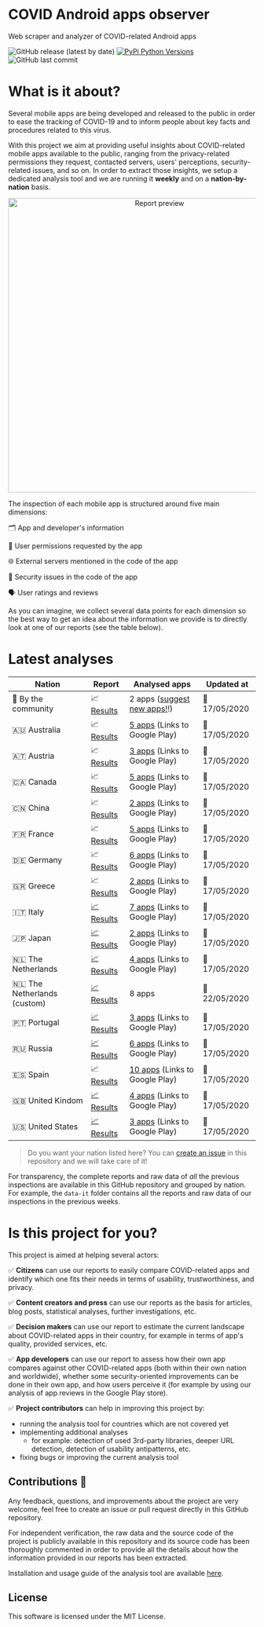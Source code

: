 # COVID Android apps observer
Web scraper and analyzer of COVID-related Android apps

![GitHub release (latest by date)](https://img.shields.io/github/v/release/iivanoo/covid-apps-observer)
[![PyPi Python Versions](https://img.shields.io/pypi/pyversions/yt2mp3.svg)](https://pypi.python.org/pypi/yt2mp3/)
![GitHub last commit](https://img.shields.io/github/last-commit/iivanoo/covid-apps-observer)

# What is it about?
Several mobile apps are being developed and released to the public in order to ease the tracking of COVID-19 and to inform people about key facts and procedures related to this virus.   

With this project we aim at providing useful insights about COVID-related mobile apps available to the public, ranging from the privacy-related permissions they request, contacted servers, users' perceptions, security-related issues, and so on. In order to extract those insights, we setup a dedicated analysis tool and we are running it **weekly** and on a **nation-by-nation** basis. 

<p align="center">
<img src="https://media.giphy.com/media/lOxJZCPqVvVTVH5q2d/giphy.gif" alt="Report preview" width="600"/>
</p>

The inspection of each mobile app is structured around five main dimensions:

:card_index_dividers: App and developer's information

:key: User permissions requested by the app

:globe_with_meridians: External servers mentioned in the code of the app

:closed_lock_with_key: Security issues in the code of the app

:speaking_head: User ratings and reviews

As you can imagine, we collect several data points for each dimension so the best way to get an idea about the information we provide is to directly look at one of our reports (see the table below).  

# Latest analyses

| **Nation** | **Report** | **Analysed apps** | **Updated at** | 
|-------------------------|-------------------------|-------------------------|-------------------------|
:rainbow: By the community | :chart_with_upwards_trend: [Results](data/data_community/reports/report_2020_5_17.md) | 2 apps ([suggest new apps!](https://github.com/iivanoo/covid-apps-observer/issues/new)!) | :calendar: 17/05/2020
:australia: Australia | :chart_with_upwards_trend: [Results](data/data_au/reports/report_2020_5_17.md) | [5 apps](https://play.google.com/store/search?q=covid&c=apps&gl=au) (Links to Google Play) | :calendar: 17/05/2020
:austria: Austria | :chart_with_upwards_trend: [Results](data/data_at/reports/report_2020_5_17.md) | [3 apps](https://play.google.com/store/search?q=covid&c=apps&gl=at) (Links to Google Play) | :calendar: 17/05/2020
:canada: Canada | :chart_with_upwards_trend: [Results](data/data_ca/reports/report_2020_5_17.md) | [5 apps](https://play.google.com/store/search?q=covid&c=apps&gl=ca) (Links to Google Play) | :calendar: 17/05/2020
:cn: China | :chart_with_upwards_trend: [Results](data/data_cn/reports/report_2020_5_17.md) | [2 apps](https://play.google.com/store/search?q=covid&c=apps&gl=cn) (Links to Google Play) | :calendar: 17/05/2020
:fr: France | :chart_with_upwards_trend: [Results](data/data_fr/reports/report_2020_5_17.md) | [5 apps](https://play.google.com/store/search?q=covid&c=apps&gl=fr) (Links to Google Play) | :calendar: 17/05/2020
:de: Germany | :chart_with_upwards_trend: [Results](data/data_de/reports/report_2020_5_17.md) | [6 apps](https://play.google.com/store/search?q=covid&c=apps&gl=de) (Links to Google Play) | :calendar: 17/05/2020
:greece: Greece | :chart_with_upwards_trend: [Results](data/data_gr/reports/report_2020_5_17.md) | [2 apps](https://play.google.com/store/search?q=covid&c=apps&gl=gr) (Links to Google Play) | :calendar: 17/05/2020
:it: Italy | [:chart_with_upwards_trend: Results](data/data_it/reports/report_2020_5_17.md) | [7 apps](https://play.google.com/store/search?q=covid&c=apps&gl=it) (Links to Google Play) | :calendar: 17/05/2020
:jp: Japan | [:chart_with_upwards_trend: Results](data/data_jp/reports/report_2020_5_17.md) | [2 apps](https://play.google.com/store/search?q=covid&c=apps&gl=jp) (Links to Google Play) | :calendar: 17/05/2020
:netherlands: The Netherlands | [:chart_with_upwards_trend: Results](data/data_nl/reports/report_2020_5_17.md) | [4 apps](https://play.google.com/store/search?q=covid&c=apps&gl=nl) (Links to Google Play) | :calendar: 17/05/2020
:netherlands: The Netherlands (custom) | [:chart_with_upwards_trend: Results](data/data_nl_custom/reports/report_2020_5_22.md) | 8 apps | :calendar: 22/05/2020
:portugal: Portugal | [:chart_with_upwards_trend: Results](data/data_pt/reports/report_2020_5_17.md) | [3 apps](https://play.google.com/store/search?q=covid&c=apps&gl=pt) (Links to Google Play) | :calendar: 17/05/2020
:ru: Russia | [:chart_with_upwards_trend: Results](data/data_ru/reports/report_2020_5_17.md) | [6 apps](https://play.google.com/store/search?q=covid&c=apps&gl=ru) (Links to Google Play) | :calendar: 17/05/2020
:es: Spain | :chart_with_upwards_trend: [Results](data/data_es/reports/report_2020_5_17.md) | [10 apps](https://play.google.com/store/search?q=covid&c=apps&gl=es) (Links to Google Play) | :calendar: 17/05/2020
:uk: United Kindom | [:chart_with_upwards_trend: Results](data/data_uk/reports/report_2020_5_17.md) | [4 apps](https://play.google.com/store/search?q=covid&c=apps&gl=uk) (Links to Google Play) | :calendar: 17/05/2020
:us: United States | [:chart_with_upwards_trend: Results](data/data_us/reports/report_2020_5_17.md) | [3 apps](https://play.google.com/store/search?q=covid&c=apps&gl=us) (Links to Google Play) | :calendar: 17/05/2020


> Do you want your nation listed here? You can [create an issue](https://github.com/iivanoo/covid-apps-observer/issues/new) in this repository and we will take care of it!

For transparency, the complete reports and raw data of _all_ the previous inspections are available in this GitHub repository and grouped by nation. For example, the ``data-it`` folder contains all the reports and raw data of our inspections in the previous weeks.

# Is this project for you?

This project is aimed at helping several actors:

:white_check_mark: **Citizens** can use our reports to easily compare COVID-related apps and identify which one fits their needs in terms of usability, trustworthiness, and privacy.

:white_check_mark: **Content creators and press** can use our reports as the basis for articles, blog posts, statistical analyses, further investigations, etc.

:white_check_mark: **Decision makers** can use our report to estimate the current landscape about COVID-related apps in their country, for example in terms of app's quality, provided services, etc.

:white_check_mark: **App developers** can use our report to assess how their own app compares against other COVID-related apps (both within their own nation and worldwide), whether some security-oriented improvements can be done in their own app, and how users perceive it (for example by using our analysis of app reviews in the Google Play store).

:white_check_mark: **Project contributors** can help in improving this project by:
  - running the analysis tool for countries which are not covered yet
  - implementing additional analyses
    * for example: detection of used 3rd-party libraries, deeper URL detection, detection of usability antipatterns, etc.
  - fixing bugs or improving the current analysis tool

## Contributions :rainbow:

Any feedback, questions, and improvements about the project are very welcome, feel free to create an issue or pull request directly in this GitHub repository. 

For independent verification, the raw data and the source code of the project is publicly available in this repository and its source code has been thoroughly commented in order to provide all the details about how the information provided in our reports has been extracted. 

Installation and usage guide of the analysis tool are available [here](code/).

## License

This software is licensed under the MIT License.

